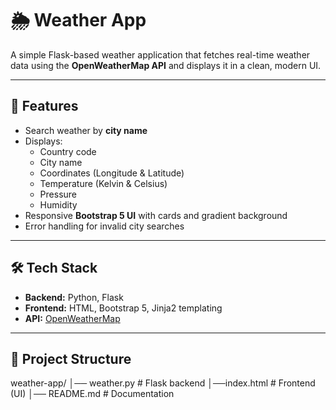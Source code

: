 # 🌦️ Weather App

A simple Flask-based weather application that fetches real-time weather data using the **OpenWeatherMap API** and displays it in a clean, modern UI.  

---

## 🚀 Features
- Search weather by **city name**  
- Displays:
  - Country code  
  - City name  
  - Coordinates (Longitude & Latitude)  
  - Temperature (Kelvin & Celsius)  
  - Pressure  
  - Humidity  
- Responsive **Bootstrap 5 UI** with cards and gradient background  
- Error handling for invalid city searches  

---

## 🛠️ Tech Stack
- **Backend:** Python, Flask  
- **Frontend:** HTML, Bootstrap 5, Jinja2 templating  
- **API:** [OpenWeatherMap](https://openweathermap.org/api)  

---

## 📂 Project Structure
weather-app/
│── weather.py # Flask backend
│──index.html # Frontend (UI)
│── README.md # Documentation